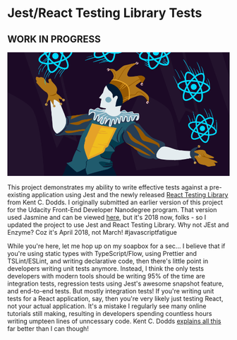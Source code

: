 # Jest/React Testing Library Tests
## WORK IN PROGRESS
![Jester juggling React logos.](./jest-react.png "Jester juggling React logos.")

This project demonstrates my ability to write effective tests against a pre-existing application using Jest and the newly released [React Testing Library](https://github.com/kentcdodds/react-testing-library) from Kent C. Dodds. I originally submitted an earlier version of this project for the Udacity Front-End Developer Nanodegree program. That version used Jasmine and can be viewed [here](https://github.com/chocobuckle/jasmine-bdd), but it's 2018 now, folks - so I updated the project to use Jest and React Testing Library. Why not JEst and Enzyme? Coz it's April 2018, not March! #javascriptfatigue

While you're here, let me hop up on my soapbox for a sec... I believe that if you're using static types with TypeScript/Flow, using Prettier and TSLint/ESLint, and writing declarative code, then there's little point in developers writing unit tests anymore. Instead, I think the only tests developers with modern tools should be writing 95% of the time are integration tests, regression tests using Jest's awesome snapshot feature, and end-to-end tests. But mostly integration tests! If you're writing unit tests for a React application, say, then you're very likely just testing React, not your actual application. It's a mistake I regularly see many online tutorials still making, resulting in developers spending countless hours writing umpteen lines of unncessary code. Kent C. Dodds [explains all this](https://blog.kentcdodds.com/write-tests-not-too-many-mostly-integration-5e8c7fff591c) far better than I can though!



